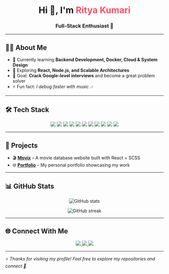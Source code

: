 <!-- Banner -->
<h1 align="center">Hi 👋, I'm <span style="color:#ff4d6d;">Ritya Kumari</span></h1>
<h3 align="center">Full-Stack Enthusiast 🚀</h3>

---

## 🧑‍💻 About Me  

- 🌱 Currently learning **Backend Development, Docker, Cloud & System Design**  
- 🔭 Exploring **React, Node.js, and Scalable Architectures**  
- 🎯 Goal: **Crack Google-level interviews** and become a great problem solver  
- ⚡ Fun fact: *I debug faster with music 🎶*  

---

## 🛠️ Tech Stack  

<p align="center">
  <!-- Languages -->
  <img src="https://img.shields.io/badge/Code-Java-blue?style=for-the-badge&logo=java&logoColor=white" />
  <img src="https://img.shields.io/badge/Code-JavaScript-yellow?style=for-the-badge&logo=javascript&logoColor=black" />
  <img src="https://img.shields.io/badge/Code-Python-green?style=for-the-badge&logo=python&logoColor=white" />

  <!-- Frontend -->
  <img src="https://img.shields.io/badge/Frontend-React-61DBFB?style=for-the-badge&logo=react&logoColor=black" />
  <img src="https://img.shields.io/badge/Frontend-TailwindCSS-38B2AC?style=for-the-badge&logo=tailwind-css&logoColor=white" />

  <!-- Backend -->
  <img src="https://img.shields.io/badge/Backend-Node.js-3C873A?style=for-the-badge&logo=node.js&logoColor=white" />
  <img src="https://img.shields.io/badge/Backend-Express-000000?style=for-the-badge&logo=express&logoColor=white" />
  <img src="https://img.shields.io/badge/Database-MongoDB-4EA94B?style=for-the-badge&logo=mongodb&logoColor=white" />
  <img src="https://img.shields.io/badge/Database-MySQL-00758F?style=for-the-badge&logo=mysql&logoColor=white" />

  <!-- Tools -->
  <img src="https://img.shields.io/badge/Tools-Docker-2496ED?style=for-the-badge&logo=docker&logoColor=white" />
  <img src="https://img.shields.io/badge/Tools-Grafana-F46800?style=for-the-badge&logo=grafana&logoColor=white" />
</p>

---

## 🚀 Projects  

- 🎬 **[Movix](https://github.com/lohaniritya/Movix)** – A movie database website built with React + SCSS  
- 🌐 **[Portfolio](https://github.com/lohaniritya/Portfolio)** – My personal portfolio showcasing my work  

---

## 📊 GitHub Stats  

<p align="center">
  <img src="https://github-readme-stats.vercel.app/api?username=lohaniritya&show_icons=true&theme=tokyonight" alt="GitHub stats" />
</p>

<p align="center">
  <img src="https://github-readme-streak-stats.herokuapp.com/?user=lohaniritya&theme=radical" alt="GitHub streak" />
</p>

---

## 🌐 Connect With Me  

<p align="center">
  <a href="https://lohaniritya.github.io" target="_blank">
    <img src="https://img.shields.io/badge/Portfolio-ff4d6d?style=for-the-badge&logo=firefox&logoColor=white" />
  </a>
  <a href="https://www.linkedin.com/in/rityakumari" target="_blank">
    <img src="https://img.shields.io/badge/LinkedIn-0A66C2?style=for-the-badge&logo=linkedin&logoColor=white" />
  </a>
  <a href="mailto:lohaniritya23@gmail.com">
    <img src="https://img.shields.io/badge/Email-D14836?style=for-the-badge&logo=gmail&logoColor=white" />
  </a>
</p>

---

⭐️ *Thanks for visiting my profile! Feel free to explore my repositories and connect 🤝.*
